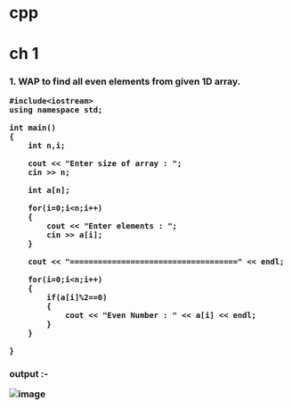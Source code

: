 # cpp
<h1> ch 1
<h3> 1. WAP to find all even elements from given 1D array.
    
    #include<iostream>
    using namespace std;

    int main()
    {
        int n,i;

        cout << "Enter size of array : ";
        cin >> n;

        int a[n];

        for(i=0;i<n;i++)
        {
            cout << "Enter elements : ";
            cin >> a[i];
        }

        cout << "====================================" << endl;

        for(i=0;i<n;i++)
        {
            if(a[i]%2==0)
            {
                cout << "Even Number : " << a[i] << endl;
            }
        }

    }
<h3>output :-
 
 ![image](https://user-images.githubusercontent.com/122366504/212064447-b466a7cc-4e83-4943-b247-e342ede291d2.png)
